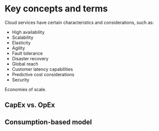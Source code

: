 # Key concepts and terms

Cloud services have certain characteristics and considerations, such as:

* High availability
* Scalability
* Elasticity
* Agility
* Fault tolerance
* Disaster recovery
* Global reach
* Customer latency capabilities
* Predictive cost considerations
* Security

Economies of scale.

## CapEx vs. OpEx

## Consumption-based model